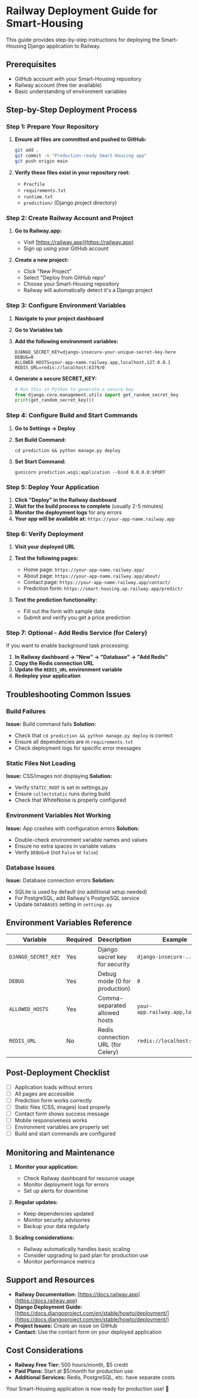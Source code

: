 # Railway Deployment Guide for Smart-Housing

This guide provides step-by-step instructions for deploying the Smart-Housing Django application to Railway.

## Prerequisites

- GitHub account with your Smart-Housing repository
- Railway account (free tier available)
- Basic understanding of environment variables

## Step-by-Step Deployment Process

### Step 1: Prepare Your Repository

1. **Ensure all files are committed and pushed to GitHub:**
   ```bash
   git add .
   git commit -m "Production-ready Smart-Housing app"
   git push origin main
   ```

2. **Verify these files exist in your repository root:**
   - `Procfile`
   - `requirements.txt`
   - `runtime.txt`
   - `prediction/` (Django project directory)

### Step 2: Create Railway Account and Project

1. **Go to Railway.app:**
   - Visit [https://railway.app](https://railway.app)
   - Sign up using your GitHub account

2. **Create a new project:**
   - Click "New Project"
   - Select "Deploy from GitHub repo"
   - Choose your Smart-Housing repository
   - Railway will automatically detect it's a Django project

### Step 3: Configure Environment Variables

1. **Navigate to your project dashboard**
2. **Go to Variables tab**
3. **Add the following environment variables:**

   ```
   DJANGO_SECRET_KEY=django-insecure-your-unique-secret-key-here
   DEBUG=0
   ALLOWED_HOSTS=your-app-name.railway.app,localhost,127.0.0.1
   REDIS_URL=redis://localhost:6379/0
   ```

4. **Generate a secure SECRET_KEY:**
   ```python
   # Run this in Python to generate a secure key
   from django.core.management.utils import get_random_secret_key
   print(get_random_secret_key())
   ```

### Step 4: Configure Build and Start Commands

1. **Go to Settings → Deploy**
2. **Set Build Command:**
   ```
   cd prediction && python manage.py deploy
   ```

3. **Set Start Command:**
   ```
   gunicorn prediction.wsgi:application --bind 0.0.0.0:$PORT
   ```

### Step 5: Deploy Your Application

1. **Click "Deploy" in the Railway dashboard**
2. **Wait for the build process to complete** (usually 2-5 minutes)
3. **Monitor the deployment logs** for any errors
4. **Your app will be available at:** `https://your-app-name.railway.app`

### Step 6: Verify Deployment

1. **Visit your deployed URL**
2. **Test the following pages:**
   - Home page: `https://your-app-name.railway.app/`
   - About page: `https://your-app-name.railway.app/about/`
   - Contact page: `https://your-app-name.railway.app/contact/`
   - Prediction form: `https://smart-housing.up.railway.app/predict/`

3. **Test the prediction functionality:**
   - Fill out the form with sample data
   - Submit and verify you get a price prediction

### Step 7: Optional - Add Redis Service (for Celery)

If you want to enable background task processing:

1. **In Railway dashboard → "New" → "Database" → "Add Redis"**
2. **Copy the Redis connection URL**
3. **Update the `REDIS_URL` environment variable**
4. **Redeploy your application**

## Troubleshooting Common Issues

### Build Failures

**Issue:** Build command fails
**Solution:** 
- Check that `cd prediction && python manage.py deploy` is correct
- Ensure all dependencies are in `requirements.txt`
- Check deployment logs for specific error messages

### Static Files Not Loading

**Issue:** CSS/images not displaying
**Solution:**
- Verify `STATIC_ROOT` is set in settings.py
- Ensure `collectstatic` runs during build
- Check that WhiteNoise is properly configured

### Environment Variables Not Working

**Issue:** App crashes with configuration errors
**Solution:**
- Double-check environment variable names and values
- Ensure no extra spaces in variable values
- Verify `DEBUG=0` (not `False` or `false`)

### Database Issues

**Issue:** Database connection errors
**Solution:**
- SQLite is used by default (no additional setup needed)
- For PostgreSQL, add Railway's PostgreSQL service
- Update `DATABASES` setting in `settings.py`

## Environment Variables Reference

| Variable | Required | Description | Example |
|----------|----------|-------------|---------|
| `DJANGO_SECRET_KEY` | Yes | Django secret key for security | `django-insecure-...` |
| `DEBUG` | Yes | Debug mode (0 for production) | `0` |
| `ALLOWED_HOSTS` | Yes | Comma-separated allowed hosts | `your-app.railway.app,localhost` |
| `REDIS_URL` | No | Redis connection URL (for Celery) | `redis://localhost:6379/0` |

## Post-Deployment Checklist

- [ ] Application loads without errors
- [ ] All pages are accessible
- [ ] Prediction form works correctly
- [ ] Static files (CSS, images) load properly
- [ ] Contact form shows success message
- [ ] Mobile responsiveness works
- [ ] Environment variables are properly set
- [ ] Build and start commands are configured

## Monitoring and Maintenance

1. **Monitor your application:**
   - Check Railway dashboard for resource usage
   - Monitor deployment logs for errors
   - Set up alerts for downtime

2. **Regular updates:**
   - Keep dependencies updated
   - Monitor security advisories
   - Backup your data regularly

3. **Scaling considerations:**
   - Railway automatically handles basic scaling
   - Consider upgrading to paid plan for production use
   - Monitor performance metrics

## Support and Resources

- **Railway Documentation:** [https://docs.railway.app](https://docs.railway.app)
- **Django Deployment Guide:** [https://docs.djangoproject.com/en/stable/howto/deployment/](https://docs.djangoproject.com/en/stable/howto/deployment/)
- **Project Issues:** Create an issue on GitHub
- **Contact:** Use the contact form on your deployed application

## Cost Considerations

- **Railway Free Tier:** 500 hours/month, $5 credit
- **Paid Plans:** Start at $5/month for production use
- **Additional Services:** Redis, PostgreSQL, etc. have separate costs

Your Smart-Housing application is now ready for production use! 🚀
